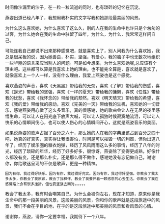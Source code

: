 时间像沙漏里的沙子，在一粒一粒流逝的同时，也有琐碎的记忆在沉淀。

   燕姿出道已经八年了，我想用我朴实的文字写我和她那段最美丽的风景。

   为什么这么喜欢她，为什么喜欢了这么久，别的人在我的生命中也许只是个匆匆的过客，为什么她会在我的生命中驻留了四年，为什么，为什么，我常常这样问自己。

   可能连我自己都说不出来那种感觉吧，就是喜欢上了，别人问我为什么喜欢她，我总是很呆板的说，因为她善良，朴实，坚强，有爱心，我的脑子中也无数次地组织一些华丽的语言来应当别人的问题。可是如今想来，为什么喜欢她呢,总应该有个理由吧。这些都可以算是我喜欢上她的理由，也不能完全算是，喜欢就是喜欢了，就像喜欢上一个人一样，没有什么理由，我爱上燕姿也是这个感觉。

   喜欢燕姿的声音，喜欢《天黑黑》带给我的无奈，喜欢《了解》带给我的伤感，喜欢《逆光》带给我的坚强，喜欢《一样的夏天》带给我的慵懒，喜欢《任性》带给我的忧愁，喜欢《我怀念的》带给我的颓然，喜欢《明天晴天》带给我的希望，喜欢《我的爱》带给我的感动，喜欢《完美的一天》带给我的生机，喜欢她的一切音乐，感谢燕姿用心做了这么多音乐，真的很感谢，她的歌曲会让人在无尽的夜里感悟生命，可以让人在阳光底下放声大喊，可以让人孤独时候寂寞地流泪，可以让人快乐的心情瞬间伤心，也可以使人伤心的心情瞬间开心，这就是燕姿音乐的美丽。

   如果说燕姿的歌声占据了百分之六十，那么她的人在我的字典里该占到百分之四十吧，她真的好真实，真实得让我很害怕，时间是可以摧毁一切的利器，但你出道八年了，经历了娱乐圈的糖衣炮弹，经历了风风雨雨这么多的事情，经历了八年的时光，经历了琐碎的年华，经历了好多好多，很惊讶，燕姿除了变得更成熟，好像什么都没有变，还是那么朴实，还是那么得不做作，感谢她没有忘记做自己，谢谢你，你给歌迷呈现的不仅是歌声，更是一种精神。

    因为有你，我过得好快乐。因为有你，我过得好充实。因为有你，我过得好坚强。你教会了我太多太多，你教会了我原谅，教会了我释怀，教会了我要怀着一颗感恩的心去生活，你教会了我在感情路上会有很多挫折，但也要坚强去面对。。。。。。

教会了我太多，我有时会嘲笑自己，为什么会被你左右，现在才知道，原来你是我生命中的那一段美丽的风景，这段美丽的风景，你和你的歌声就是这段旅途中的风景，我们不会在乎目的地，在乎的是这段旅途中那美丽的风景和看风景的心情。

谢谢你，燕姿，请你一定要幸福，我期待下一个八年。
